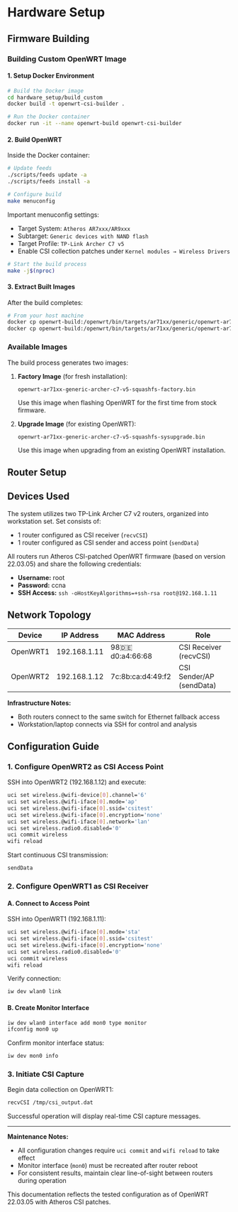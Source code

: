 # Hardware Setup

## Firmware Building

### Building Custom OpenWRT Image

#### 1. Setup Docker Environment
```bash
# Build the Docker image
cd hardware_setup/build_custom
docker build -t openwrt-csi-builder .

# Run the Docker container
docker run -it --name openwrt-build openwrt-csi-builder
```

#### 2. Build OpenWRT
Inside the Docker container:
```bash
# Update feeds
./scripts/feeds update -a
./scripts/feeds install -a

# Configure build
make menuconfig
```

Important menuconfig settings:
- Target System: `Atheros AR7xxx/AR9xxx`
- Subtarget: `Generic devices with NAND flash`
- Target Profile: `TP-Link Archer C7 v5`
- Enable CSI collection patches under `Kernel modules → Wireless Drivers`

```bash
# Start the build process
make -j$(nproc)
```

#### 3. Extract Built Images
After the build completes:
```bash
# From your host machine
docker cp openwrt-build:/openwrt/bin/targets/ar71xx/generic/openwrt-ar71xx-generic-archer-c7-v5-squashfs-factory.bin .
docker cp openwrt-build:/openwrt/bin/targets/ar71xx/generic/openwrt-ar71xx-generic-archer-c7-v5-squashfs-sysupgrade.bin .
```

### Available Images
The build process generates two images:

1. **Factory Image** (for fresh installation):
   ```
   openwrt-ar71xx-generic-archer-c7-v5-squashfs-factory.bin
   ```
   Use this image when flashing OpenWRT for the first time from stock firmware.

2. **Upgrade Image** (for existing OpenWRT):
   ```
   openwrt-ar71xx-generic-archer-c7-v5-squashfs-sysupgrade.bin
   ```
   Use this image when upgrading from an existing OpenWRT installation.

## Router Setup

## Devices Used
The system utilizes two TP-Link Archer C7 v2 routers, organized into workstation set. Set consists of:
- 1 router configured as CSI receiver (`recvCSI`)
- 1 router configured as CSI sender and access point (`sendData`)

All routers run Atheros CSI-patched OpenWRT firmware (based on version 22.03.05) and share the following credentials:
- **Username:** root
- **Password:** ccna
- **SSH Access:** `ssh -oHostKeyAlgorithms=+ssh-rsa root@192.168.1.11`

## Network Topology
| Device          | IP Address    | MAC Address       | Role                     |
|-----------------|--------------|-------------------|--------------------------|
| OpenWRT1        | 192.168.1.11 | 98:de:d0:a4:66:68 | CSI Receiver (recvCSI)   |
| OpenWRT2        | 192.168.1.12 | 7c:8b:ca:d4:49:f2 | CSI Sender/AP (sendData) |

**Infrastructure Notes:**
- Both routers connect to the same switch for Ethernet fallback access
- Workstation/laptop connects via SSH for control and analysis

## Configuration Guide

### 1. Configure OpenWRT2 as CSI Access Point
SSH into OpenWRT2 (192.168.1.12) and execute:
```bash
uci set wireless.@wifi-device[0].channel='6'
uci set wireless.@wifi-iface[0].mode='ap'
uci set wireless.@wifi-iface[0].ssid='csitest'
uci set wireless.@wifi-iface[0].encryption='none'
uci set wireless.@wifi-iface[0].network='lan'
uci set wireless.radio0.disabled='0'
uci commit wireless
wifi reload
```

Start continuous CSI transmission:
```bash
sendData
```

### 2. Configure OpenWRT1 as CSI Receiver

#### A. Connect to Access Point
SSH into OpenWRT1 (192.168.1.11):
```bash
uci set wireless.@wifi-iface[0].mode='sta'
uci set wireless.@wifi-iface[0].ssid='csitest'
uci set wireless.@wifi-iface[0].encryption='none'
uci set wireless.radio0.disabled='0'
uci commit wireless
wifi reload
```

Verify connection:
```bash
iw dev wlan0 link
```

#### B. Create Monitor Interface
```bash
iw dev wlan0 interface add mon0 type monitor
ifconfig mon0 up
```

Confirm monitor interface status:
```bash
iw dev mon0 info
```

### 3. Initiate CSI Capture
Begin data collection on OpenWRT1:
```bash
recvCSI /tmp/csi_output.dat
```

Successful operation will display real-time CSI capture messages.

---

**Maintenance Notes:**
- All configuration changes require `uci commit` and `wifi reload` to take effect
- Monitor interface (`mon0`) must be recreated after router reboot
- For consistent results, maintain clear line-of-sight between routers during operation

This documentation reflects the tested configuration as of OpenWRT 22.03.05 with Atheros CSI patches.